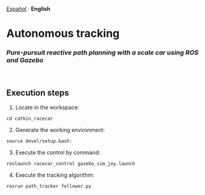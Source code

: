 <!-- IDIOMAS ------------------------------------------------------------------------------------------------------------------->
<div>
    <p align="left">
        <a href="/README.md">Español<a> · <b>English</b>
    </p>
</div>

# Autonomous tracking

### *Pure-pursuit reactive path planning with a scale car using ROS and Gazebo*

<br>

## Execution steps

1. Locate in the workspace:
```
cd catkin_racecar
```

2. Generate the working environment:
```
source devel/setup.bash:
```

3. Execute the control by command:
```
roslaunch racecar_control gazebo_sim_joy.launch
```

4. Execute the tracking algorithm:
```
rosrun path_tracker follower.py
```
